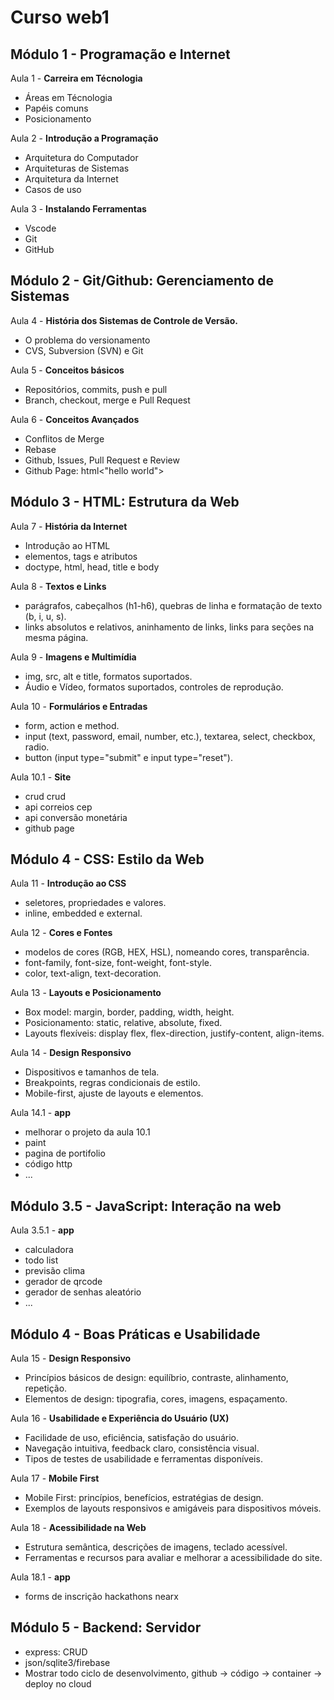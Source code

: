 # Curso web1

## Módulo 1 - Programação e Internet

Aula 1 - **Carreira em Técnologia**

- Áreas em Técnologia
- Papéis comuns
- Posicionamento

Aula 2 - **Introdução a Programação**

- Arquitetura do Computador
- Arquiteturas de Sistemas
- Arquitetura da Internet
- Casos de uso

Aula 3 - **Instalando Ferramentas**

- Vscode
- Git
- GitHub

## Módulo 2 - Git/Github: Gerenciamento de Sistemas

Aula 4 - **História dos Sistemas de Controle de Versão.**
- O problema do versionamento
- CVS, Subversion (SVN) e Git

Aula 5 - **Conceitos básicos**

- Repositórios, commits, push e pull
- Branch, checkout, merge e Pull Request

Aula 6 - **Conceitos Avançados**

- Conflitos de Merge
- Rebase
- Github, Issues, Pull Request e Review
- Github Page: html<"hello world">

## Módulo 3 - HTML: Estrutura da Web

Aula 7 - **História da Internet**
- Introdução ao HTML
- elementos, tags e atributos
- doctype, html, head, title e body

Aula 8 - **Textos e Links**
- parágrafos, cabeçalhos (h1-h6), quebras de linha e formatação de texto (b, i, u, s).
- links absolutos e relativos, aninhamento de links, links para seções na mesma página.

Aula 9 - **Imagens e Multimídia**
- img, src, alt e title, formatos suportados.
- Áudio e Vídeo, formatos suportados, controles de reprodução.

Aula 10 - **Formulários e Entradas**
- form, action e method.
- input (text, password, email, number, etc.), textarea, select, checkbox, radio.
- button (input type="submit" e input type="reset").

Aula 10.1 - **Site**
- crud crud
- api correios cep
- api conversão monetária
- github page

## Módulo 4 - CSS: Estilo da Web

Aula 11 - **Introdução ao CSS**

- seletores, propriedades e valores.
- inline, embedded e external.

Aula 12 - **Cores e Fontes**

- modelos de cores (RGB, HEX, HSL), nomeando cores, transparência.
- font-family, font-size, font-weight, font-style.
- color, text-align, text-decoration.

Aula 13 - **Layouts e Posicionamento**

- Box model: margin, border, padding, width, height.
- Posicionamento: static, relative, absolute, fixed.
- Layouts flexíveis: display flex, flex-direction, justify-content, align-items.

Aula 14 - **Design Responsivo**

- Dispositivos e tamanhos de tela.
- Breakpoints, regras condicionais de estilo.
- Mobile-first, ajuste de layouts e elementos.

Aula 14.1 - **app**
- melhorar o projeto da aula 10.1
- paint
- pagina de portifolio
- código http
- ...

## Módulo 3.5 - JavaScript: Interação na web


Aula 3.5.1 - **app**
- calculadora
- todo list
- previsão clima
- gerador de qrcode
- gerador de senhas aleatório
- ...

## Módulo 4 - Boas Práticas e Usabilidade

Aula 15 - **Design Responsivo**

- Princípios básicos de design: equilíbrio, contraste, alinhamento, repetição.
- Elementos de design: tipografia, cores, imagens, espaçamento.

Aula 16 - **Usabilidade e Experiência do Usuário (UX)**

- Facilidade de uso, eficiência, satisfação do usuário.
- Navegação intuitiva, feedback claro, consistência visual.
- Tipos de testes de usabilidade e  ferramentas disponíveis.

Aula 17 - **Mobile First**

- Mobile First: princípios, benefícios, estratégias de design.
- Exemplos de layouts responsivos e amigáveis para dispositivos móveis.

Aula 18 - **Acessibilidade na Web**

- Estrutura semântica, descrições de imagens, teclado acessível.
- Ferramentas e recursos para avaliar e melhorar a acessibilidade do site.


Aula 18.1 - **app**
- forms de inscrição hackathons nearx

## Módulo 5 - Backend: Servidor

- express: CRUD
- json/sqlite3/firebase
- Mostrar todo ciclo de desenvolvimento, github -> código -> container -> deploy no cloud
